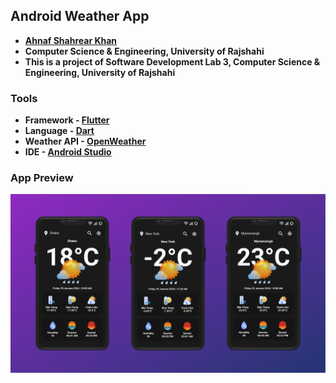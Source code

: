 ## Android Weather App
- **[Ahnaf Shahrear Khan](https://github.com/ahnafshahrear)**
- **Computer Science & Engineering, University of Rajshahi**
- **This is a project of Software Development Lab 3, Computer Science & Engineering, University of Rajshahi**

  
### Tools
- **Framework - [Flutter](https://flutter.dev/)**
- **Language - [Dart](https://dart.dev/)**
- **Weather API - [OpenWeather](https://openweathermap.org/api)**
- **IDE - [Android Studio](https://developer.android.com/studio)**


### App Preview
![](App_Preview.png)